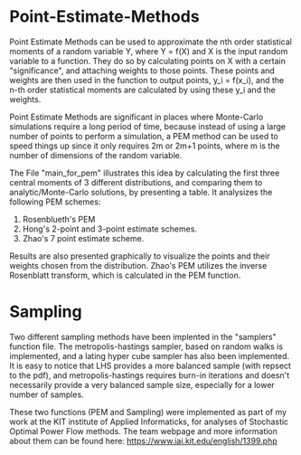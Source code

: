# Point-Estimate-Methods

Point Estimate Methods can be used to approximate the nth order statistical moments of a random variable Y, where Y = f(X) and X is the input random variable to a function. They do so by calculating points on X with a certain "significance", and attaching weights to those points. These points and weights are then used in the function to output points, y_i = f(x_i), and the n-th order statistical moments are calculated by using these y_i and the weights.

Point Estimate Methods are significant in places where Monte-Carlo simulations require a long period of time, because instead of using a large number of points to perform a simulation, a PEM method can be used to speed things up since it only requires 2m or 2m+1 points, where m is the number of dimensions of the random variable.

The File "main_for_pem" illustrates this idea by calculating the first three central moments of 3 different distributions, and comparing them to analytic/Monte-Carlo solutions, by presenting a table. It analysizes the following PEM schemes:

1. Rosenblueth's PEM
2. Hong's 2-point and 3-point estimate schemes.
3. Zhao's 7 point estimate scheme.

Results are also presented graphically to visualize the points and their weights chosen from the distribution. Zhao's PEM utilizes the inverse Rosenblatt transform, which is calculated in the PEM function.

# Sampling

Two different sampling methods have been implented in the "samplers" function file. The metropolis-hastings sampler, based on random walks is implemented, and a lating hyper cube sampler has also been implemented. It is easy to notice that LHS provides a more balanced sample (with repsect to the pdf), and metropolis-hastings requires burn-in iterations and doesn't necessarily provide a very balanced sample size, especially for a lower number of samples.

These two functions (PEM and Sampling) were implemented as part of my work at the KIT institute of Applied Informaticks, for analyses of Stochastic Optimal Power Flow methods. The team webpage and more information about them can be found here:
https://www.iai.kit.edu/english/1399.php
